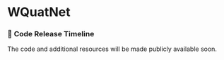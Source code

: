 # WQuatNet


### 📢 **Code Release Timeline**
The code and additional resources will be made publicly available soon.
